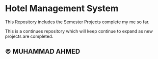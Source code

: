 <h1>Hotel Management System</h1>
        This Repository includes the Semester Projects complete my me so far.
        
 This is a continues repository which will keep continue to expand as new projects are completed.

<h2> &copy; MUHAMMAD AHMED</h2>
